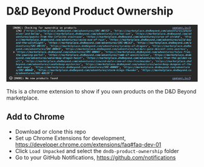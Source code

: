 # D&D Beyond Product Ownership

![D&D Beyond Ownership](dndb-product-ownership.png)

This is a chrome extension to show if you own products on the D&D Beyond marketplace.

## Add to Chrome

* Download or clone this repo
* Set up Chrome Extensions for development, https://developer.chrome.com/extensions/faq#faq-dev-01
* Click `Load Unpacked` and select the `dndb-product-ownership` folder
* Go to your GitHub Notifications, https://github.com/notifications
